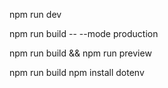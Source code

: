 npm run dev

npm run build -- --mode production



npm run build && npm run preview

npm run build
npm install dotenv